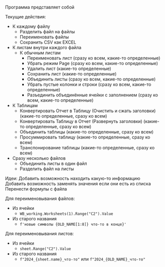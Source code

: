 Программа представляет собой

Текущие действия:

- К каждому файлу
  - Разделить файл на файлы
  - Переименовать файлы
  - Сохранить CSV как EXCEL
- К листам внутри каждого файла
  - К обычным листам
    - Переименовать лист (сразу ко всем, какие-то определенные)
    - Убрать режим Page (сразу ко всем, какие-то определенные)
    - Удалить лист (какие-то определенные)
    - Сохранить лист (какие-то определенные)
    - Объединить листы (сразу ко всем, какие-то определенные)
    - Убрать пустые колонки и строки (сразу ко всем, какие-то определенные)
    - Разъединить объединённые ячейки с заполнением (сразу ко всем, какие-то определенные)
- К Таблицам
  - Конвертировать Отчет в Таблицу (Очистить и сжать заголовки) (какие-то определенные, сразу ко всем)
  - Конвертировать Таблицу в Отчет (Развернуть заголовки) (какие-то определенные, сразу ко всем)
  - Объединить таблицы (какие-то определенные, сразу ко всем)
  - Просуммировать таблицу (какие-то определенные, сразу ко всем)
  - Транспонирование таблицы (какие-то определенные, сразу ко всем)
- Сразу несколько файлов
  - Объединить листы в один файл
  - Разделить файл на листы

Идеи:
Добавить возможность находить какую-то информацию
Добавить возможность заменять значения если они есть из списка
Перенести формулы с файла

Для переименовывания файлов:

- Из ячейки
  - `WB_working.Worksheets(1).Range("C2").Value`
- Из старого названия
  - `f'новые символы {OLD_NAME[1:8]} что-то в конце}'`

Для переименовывания листов:

- Из ячейки
  - `sheet.Range("C2").Value`
- Из старого названия
  - `f"2024_{sheet.name}_что-то"` или `f"2024_{OLD_NAME}_что-то"`
